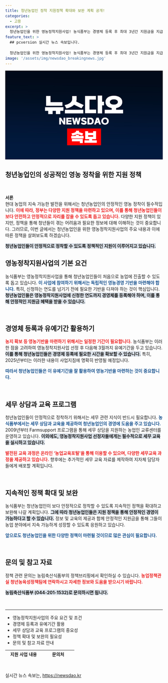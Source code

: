 ```yaml
---
title: 청년농업인 정착 지원정책 확대와 보완 계획 공개!
categories:
  - 고용
excerpt: >
  청년농업인을 위한 영농정착지원사업! 농식품부는 경영체 등록 후 최대 3년간 지원금을 지급하고, 세무 상담 및 교육도 강화합니다. 청년농의 안정적 정착을 위한 정책이 계속 확대됩니다. 지금 바로 확인하세요!
feature_text: >
  ## pcversion 실시간 뉴스 속보입니다.

  청년농업인을 위한 영농정착지원사업! 농식품부는 경영체 등록 후 최대 3년간 지원금을 지급하고, 세무 상담 및 교육도 강화합니다. 청년농의 안정적 정착을 위한 정책이 계속 확대됩니다. 지금 바로 확인하세요!
image: '/assets/img/newsdao_breakingnews.jpg'
---
```


<p><img src="/assets/img/newsdao_breakingnews.jpg" alt="pcversion 속보" /></p>

<h2 data-ke-size="size26">청년농업인의 성공적인 영농 정착을 위한 지원 정책</h2>

<p data-ke-size="size16">&nbsp;</p>

<p><strong>서론</strong><br />
현대 농업의 지속 가능한 발전을 위해서는 청년농업인의 안정적인 영농 정착이 필수적입니다. <b><span style="color: #ee2323;">이에 따라, 정부는 다양한 지원 정책을 마련하고 있으며, 이를 통해 청년농업인들이 보다 안전하고 안정적으로 자리를 잡을 수 있도록 돕고 있습니다.</span></b> 다양한 지원 정책이 있지만, 정책을 통해 청년들이 겪는 어려움과 필요한 정보에 대해 이해하는 것이 중요합니다. 그러므로, 이번 글에서는 청년농업인을 위한 영농정착지원사업의 주요 내용과 이에 따른 정책을 살펴보도록 하겠습니다. </p>

<p><b><span style="background-color: #21538527;">청년농업인들이 안정적으로 정착할 수 있도록 정책적인 지원이 이루어지고 있습니다.</span></b></p>

<h2 data-ke-size="size26">영농정착지원사업의 기본 요건</h2>

<p>농식품부는 영농정착지원사업을 통해 청년농업인들이 처음으로 농업에 진출할 수 있도록 돕고 있습니다. <b><span style="color: #1a5490;">이 사업에 참여하기 위해서는 독립적인 영농경영 기반을 마련해야 합니다.</span></b> 특히, 신청하는 연도를 넘기기 전에 필요한 기반을 다져야 하는 것이 핵심입니다. <b><span style="background-color: #21538527;">청년농업인들은 영농정착지원사업에 신청한 연도까지 경영체를 등록해야 하며, 이를 통해 안정적인 지원금 혜택을 받을 수 있습니다.</span></b></p>

<p data-ke-size="size16">&nbsp;</p>

<h2 data-ke-size="size26">경영체 등록과 유예기간 활용하기</h2>

<p><b><span style="color: #ee2323;">농지 확보 등 영농기반을 마련하기 위해서는 일정한 기간이 필요합니다.</span></b> 농식품부는 이러한 점을 고려하여 영농정착지원사업 선정 후 다음해 3월까지 유예기간을 두고 있습니다. <b><span style="background-color: #21538527;">이를 통해 청년농업인들은 경영체 등록에 필요한 시간을 확보할 수 있습니다.</span></b> 특히, 2025년부터는 이러한 내용이 사업지침에 명확히 반영될 예정입니다. </p>

<p><b><span style="color: #1a5490;">따라서 청년농업인들은 이 유예기간을 잘 활용하여 영농기반을 마련하는 것이 중요합니다.</span></b></p>

<p data-ke-size="size16">&nbsp;</p>

<h2 data-ke-size="size26">세무 상담과 교육 프로그램</h2>

<p>청년농업인들이 안정적으로 정착하기 위해서는 세무 관련 지식이 반드시 필요합니다. <b><span style="color: #1a5490;">농식품부에서는 세무 상담과 교육을 제공하여 청년농업인의 경영에 도움을 주고 있습니다.</span></b> 2009년부터 Farmsupport 프로그램을 통해 세무 상담을 지원하는 농업인 교류센터를 운영하고 있습니다. <b><span style="background-color: #21538527;">이외에도, 영농정착지원사업 선정자들에게는 필수적으로 세무 교육을 실시하고 있습니다.</span></b></p>

<p><b><span style="color: #ee2323;">발전된 교육 과정은 온라인 ‘농업교육포털’을 통해 이용할 수 있으며, 다양한 세무교육 과정을 제공하고 있습니다.</span></b> 향후에는 추가적인 세무 교육 자료를 제작하여 지자체 담당자들에게 배포할 계획입니다.</p>

<p data-ke-size="size16">&nbsp;</p>

<h2 data-ke-size="size26">지속적인 정책 확대 및 보완</h2>

<p>농식품부는 청년농업인이 보다 안정적으로 정착할 수 있도록 지속적인 정책을 확대하고 보완해 나갈 계획입니다. <b><span style="background-color: #21538527;">그에 따라 청년농업인들은 지원 정책을 통해 안정적인 경영이 가능하다고 할 수 있습니다.</span></b> 정보 및 교육의 제공과 함께 안정적인 지원금을 통해 그들이 농업 분야에서 지속 가능하게 성장할 수 있도록 응원하고 있습니다. </p>

<p><b><span style="color: #1a5490;">앞으로도 청년농업인을 위한 다양한 정책이 마련될 것이므로 많은 관심이 필요합니다.</span></b></p>

<p data-ke-size="size16">&nbsp;</p>

<h2 data-ke-size="size26">문의 및 참고 자료</h2>

<p>정책 관련 문의는 농림축산식품부의 정책브리핑에서 확인하실 수 있습니다. <b><span style="color: #ee2323;">농업정책관실 청년농육성정책팀에 연락하시고 자세한 정보와 도움을 받으시기 바랍니다.</span></b> </p>

<p><b><span style="background-color: #21538527;">농림축산식품부 (044-201-1532)로 문의하시면 됩니다.</span></b></p>

<p data-ke-size="size16">&nbsp;</p>

<hr>

<ul>
    <li>영농정착지원사업의 주요 요건 및 조건</li>
    <li>경영체 등록과 유예기간 활용</li>
    <li>세무 상담과 교육 프로그램의 중요성</li>
    <li>정책 확대 및 보완의 필요성</li>
    <li>문의 및 참고 자료 안내</li>
</ul>

<table style="width: 100%; height: 25px;">
    <tr>
        <td style="text-align: center; height: 17px;"><b>지원 사업 내용</b></td>
        <td style="text-align: center; height: 17px;"><b>문의처</b></td>
    </tr>
    <tr>
        <td style="text-align: center; height: 17px;"><b>영농정착지원사업</b></td>
        <td style="text-align: center; height: 17px;"><b>농림축산식품부</b></td>
    </tr>
</table> 

<p data-ke-size="size16">&nbsp;</p>
실시간 뉴스 속보는, <a href="https://newsdao.kr" rel="dofollow">https://newsdao.kr</a>


